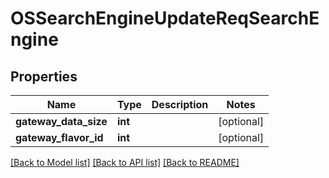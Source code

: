 # OSSearchEngineUpdateReqSearchEngine

## Properties
Name | Type | Description | Notes
------------ | ------------- | ------------- | -------------
**gateway_data_size** | **int** |  | [optional] 
**gateway_flavor_id** | **int** |  | [optional] 

[[Back to Model list]](../README.md#documentation-for-models) [[Back to API list]](../README.md#documentation-for-api-endpoints) [[Back to README]](../README.md)


